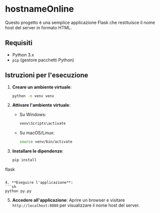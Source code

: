 # hostnameOnline

Questo progetto è una semplice applicazione Flask che restituisce il nome host del server in formato HTML.

## Requisiti
- Python 3.x
- `pip` (gestore pacchetti Python)

## Istruzioni per l'esecuzione

1. **Creare un ambiente virtuale**:
   ```sh
   python -m venv venv
   ```

2. **Attivare l'ambiente virtuale**:
   - Su Windows:
     ```sh
     venv\Scripts\activate
     ```
   - Su macOS/Linux:
     ```sh
     source venv/bin/activate
     ```

3. **Installare le dipendenze**:
   ```sh
   pip install

 flask


   ```

4. **Eseguire l'applicazione**:
   ```sh
   python py.py
   ```

5. **Accedere all'applicazione**:
   Aprire un browser e visitare `http://localhost:8080` per visualizzare il nome host del server.
```
